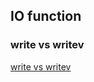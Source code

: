## IO function
### write vs writev
[write vs writev](https://stackoverflow.com/questions/10520182/linux-when-to-use-scatter-gather-io-readv-writev-vs-a-large-buffer-with-frea)
